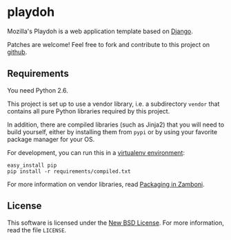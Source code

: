 playdoh
=======

Mozilla's Playdoh is a web application template based on [Django][django].

Patches are welcome! Feel free to fork and contribute to this project on
[github][gh-playdoh].

[django]: http://www.djangoproject.com/
[gh-playdoh]: https://github.com/mozilla/playdoh

Requirements
------------
You need Python 2.6.

This project is set up to use a vendor library, i.e. a subdirectory ``vendor``
that contains all pure Python libraries required by this project.

In addition, there are compiled libraries (such as Jinja2) that you will need
to build yourself, either by installing them from ``pypi`` or by using your
favorite package manager for your OS.

For development, you can run this in a [virtualenv environment][virtualenv]:

    easy_install pip
    pip install -r requirements/compiled.txt

For more information on vendor libraries, read [Packaging in Zamboni][packaging].

[packaging]: http://jbalogh.github.com/zamboni/topics/packages/
[virtualenv]: http://pypi.python.org/pypi/virtualenv

License
-------
This software is licensed under the [New BSD License][BSD]. For more
information, read the file ``LICENSE``.

[BSD]: http://creativecommons.org/licenses/BSD/

